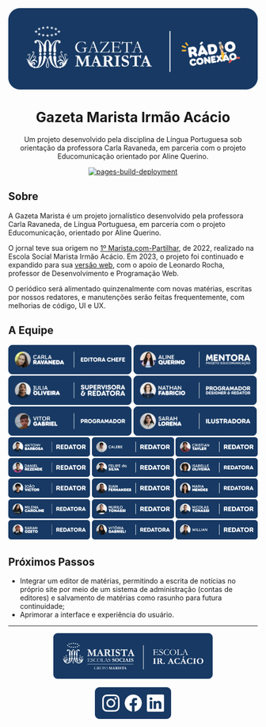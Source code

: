 <a href="https://maristairacacio.github.io/GazetaMarista/">
  <img src="docs/gazeta-marista_radio-conexao.png" align="center" />
</a>
<h1 align="center">Gazeta Marista Irmão Acácio</h1>
<p align="center">Um projeto desenvolvido pela disciplina de Língua Portuguesa sob orientação da professora Carla Ravaneda, em parceria com o projeto Educomunicação orientado por Aline Querino.</p>
<p align="center">
  <a href="https://github.com/MaristaIrAcacio/GazetaMarista/actions/workflows/pages/pages-build-deployment"><img src="https://github.com/MaristaIrAcacio/GazetaMarista/actions/workflows/pages/pages-build-deployment/badge.svg" alt="pages-build-deployment"></a>
</p>

## Sobre

A Gazeta Marista é um projeto jornalístico desenvolvido pela professora Carla Ravaneda, de Língua Portuguesa, em parceria com o projeto Educomunicação, orientado por Aline Querino.

O jornal teve sua origem no [1º Marista.com-Partilhar](https://www.instagram.com/p/Cl01IYWODaJ/), de 2022, realizado na Escola Social Marista Irmão Acácio. Em 2023, o projeto foi continuado e expandido para sua [versão web](https://maristairacacio.github.io/GazetaMarista/), com o apoio de Leonardo Rocha, professor de Desenvolvimento e Programação Web.

O periódico será alimentado quinzenalmente com novas matérias, escritas por nossos redatores, e manutenções serão feitas frequentemente, com melhorias de código, UI e UX.

## A Equipe

<img width="49.45%" src="docs/pessoas/carla-ravaneda_editora-chefe.png" alt="Carla Ravaneda: editora chefe" /> <img width="49.45%" src="docs/pessoas/aline-querino_mentora.png" alt="Aline Querino: mentora (Projeto Educomunicação)" />
<img width="49.45%" src="docs/pessoas/julia-oliveira_supervisora-redatora.png" alt="Julia Oliveira: supervisora e redatora" />
<img width="49.45%" src="docs/pessoas/nathan-fabricio_ocupacoes.png" alt="Nathan Fabricio: programador, designer e redator" />
<img width="49.45%" src="docs/pessoas/vitor-gabriel_programador.png" alt="Vitor Gabriel: programador" />
<img width="49.45%" src="docs/pessoas/sarah-lorena_ilustradora.png" alt="Sarah Lorena: ilustradora" />
<img width="32.80%" src="docs/pessoas/antony-barbosa_redator.png" alt="Antony Barbosa: redator" />
<img width="32.80%" src="docs/pessoas/calebe_redator.png" alt="Calebe: redator" />
<img width="32.80%" src="docs/pessoas/cristian-tayler_redator.png" alt="Cristian Tayler: redator" />
<img width="32.80%" src="docs/pessoas/daniel-rezende_redator.png" alt="Daniel Rezende: redator" />
<img width="32.80%" src="docs/pessoas/felipe-silva_redator.png" alt="Felipe da Silva: redator" />
<img width="32.80%" src="docs/pessoas/isabelle-oliveira_redatora.png" alt="Isabelle Oliveira: redatora" />
<img width="32.80%" src="docs/pessoas/joao-victor_redator.png" alt="João Victor: redator" />
<img width="32.80%" src="docs/pessoas/juan-fernandes_redator.png" alt="Juan Fernandes: redator" />
<img width="32.80%" src="docs/pessoas/maria-mendes_redatora.png" alt="Maria Mendes: redatora" />
<img width="32.80%" src="docs/pessoas/milena-caroline_redatora.png" alt="Milena Caroline: redatora" />
<img width="32.80%" src="docs/pessoas/murilo-tonassi_redator.png" alt="Murilo Tonassi: redator" />
<img width="32.80%" src="docs/pessoas/nicolas-tonassi_redator.png" alt="Nicolas Tonassi: redator" />
<img width="32.80%" src="docs/pessoas/sarah-ozeto_redatora.png" alt="Sarah Ozeto: redatora" />
<img width="32.80%" src="docs/pessoas/vitoria-gabrieli_redatora.png" alt="Vitória Gabrieli: redatora" />
<img width="32.80%" src="docs/pessoas/willian_redator.png" alt="Willian: redator" />

## Próximos Passos

* Integrar um editor de matérias, permitindo a escrita de notícias no próprio site por meio de um sistema de administração (contas de editores) e salvamento de matérias como rasunho para futura continuidade;
* Aprimorar a interface e experiência do usuário.

---

<p align="center">
  <a href="https://maristaescolassociais.org.br/escola/marista-escola-social-ir-acacio/">
    <img width="64%" src="docs/marista_azul-fundo.png" />
  </a>
</p>
<p align="center">
  <a href="https://www.instagram.com/maristairacacio/"><img height="64px" src="docs/redes/instagram.png" /></a><a href="https://www.facebook.com/maristairacacio"><img height="64px" src="docs/redes/facebook.png" /></a><a href="https://www.linkedin.com/company/marista-ir-acácio/"><img height="64px" src="docs/redes/linkedin.png" /></a>
</p>
